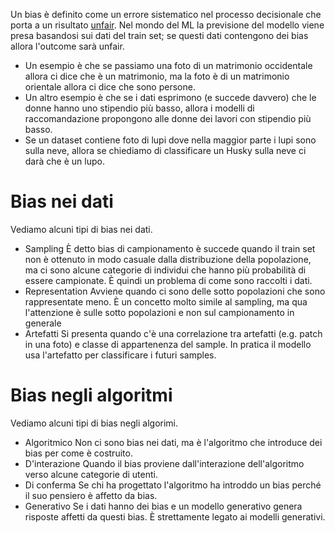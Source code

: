 Un bias è definito come un errore sistematico nel processo decisionale che porta a un risultato [unfair](regio/Fairness.md).
Nel mondo del ML la previsione del modello viene presa basandosi sui dati del train set; se questi dati contengono dei bias allora l'outcome sarà unfair.
- Un esempio è che se passiamo una foto di un matrimonio occidentale allora ci dice che è un matrimonio, ma la foto è di un matrimonio orientale allora ci dice che sono persone.
- Un altro esempio è che se i dati esprimono (e succede davvero) che le donne hanno uno stipendio più basso, allora i modelli di raccomandazione propongono alle donne dei lavori con stipendio più basso.
- Se un dataset contiene foto di lupi dove nella maggior parte i lupi sono sulla neve, allora se chiediamo di classificare un Husky sulla neve ci darà che è un lupo.
# Bias nei dati
Vediamo alcuni tipi di bias nei dati.
- Sampling
	È detto bias di campionamento è succede quando il train set non è ottenuto in modo casuale dalla distribuzione della popolazione, ma ci sono alcune categorie di individui che hanno più probabilità di essere campionate.
	È quindi un problema di come sono raccolti i dati.
- Representation
	Avviene quando ci sono delle sotto popolazioni che sono rappresentate meno. È un concetto molto simile al sampling, ma qua l'attenzione è sulle sotto popolazioni e non sul campionamento in generale
- Artefatti
	Si presenta quando c'è una correlazione tra artefatti (e.g. patch in una foto) e classe di appartenenza del sample.
	In pratica il modello usa l'artefatto per classificare i futuri samples.
# Bias negli algoritmi
Vediamo alcuni tipi di bias negli algorimi.
- Algoritmico
	Non ci sono bias nei dati, ma è l'algoritmo che introduce dei bias per come è costruito.
- D'interazione
	Quando il bias proviene dall'interazione dell'algoritmo verso alcune categorie di utenti.
- Di conferma
	Se chi ha progettato l'algoritmo ha introddo un bias perché il suo pensiero è affetto da bias.
- Generativo
	Se i dati hanno dei bias e un modello generativo genera risposte affetti da questi bias. È strettamente legato ai modelli generativi.